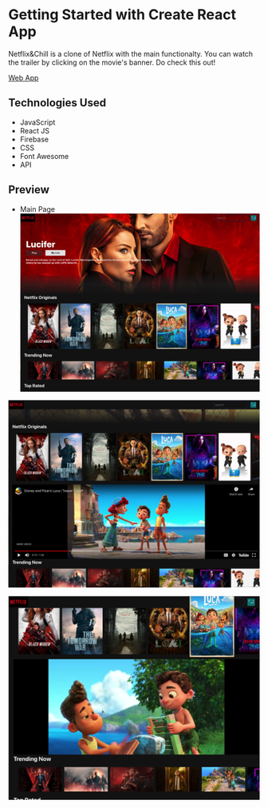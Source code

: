 # Getting Started with Create React App

Netflix&Chill is a clone of Netflix with the main functionalty. You can watch the trailer by clicking on the movie's banner. Do check this out!

[Web App ](https://netflix-clone-73aec.web.app/)

## Technologies Used

- JavaScript
- React JS
- Firebase
- CSS
- Font Awesome
- API

## Preview

- Main Page
  ![Home](https://raw.githubusercontent.com/electrone901/netflix-clone/main/src/images/home.png 'Home')

![Searching and playing a movie](https://raw.githubusercontent.com/electrone901/netflix-clone/main/src/images/movie-trailer.png 'Home')

![Movie playing ](https://raw.githubusercontent.com/electrone901/netflix-clone/main/src/images/trailer.png 'Home')
